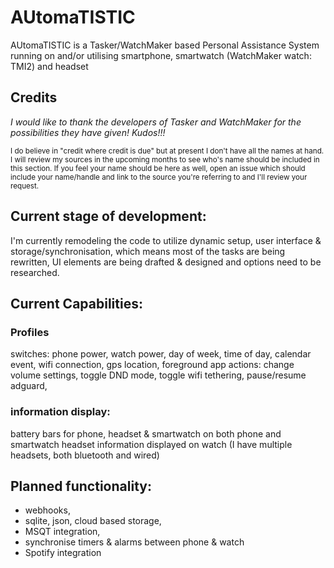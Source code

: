 # AUtomaTISTIC
AUtomaTISTIC is a Tasker/WatchMaker based Personal Assistance System running on and/or utilising smartphone, smartwatch (WatchMaker watch: TMI2) and headset

## Credits ##
_I would like to thank the developers of Tasker and WatchMaker for the possibilities they have given! Kudos!!!_

<sub>I do believe in "credit where credit is due" but at present I don't have all the names at hand.
I will review my sources in the upcoming months to see who's name should be included in this section. If you feel your name should be here as well, open an issue which should include your name/handle and link to the source you're referring to and I'll review your request.</sub>

## Current stage of development:
I'm currently remodeling the code to utilize dynamic setup, user interface & storage/synchronisation, which means most of the tasks are being rewritten, UI elements are being drafted & designed and options need to be researched.

## Current Capabilities:
### Profiles
switches: phone power, watch power, day of week, time of day, calendar event, wifi connection, gps location, foreground app
actions: change volume settings, toggle DND mode, toggle wifi tethering, pause/resume adguard, 

### information display:
battery bars for phone, headset & smartwatch on both phone and smartwatch
headset information displayed on watch (I have multiple headsets, both bluetooth and wired)

## Planned functionality:
 - webhooks,
 - sqlite, json, cloud based storage, 
 - MSQT integration, 
 - synchronise timers & alarms between phone & watch
 - Spotify integration
